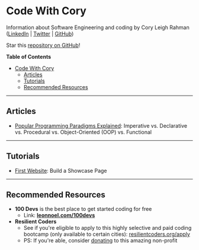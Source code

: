 
# Code With Cory

Information about Software Engineering and coding by Cory Leigh Rahman ([LinkedIn](https://www.linkedin.com/in/corylr/) | [Twitter](https://twitter.com/Cory_LR) | [GitHub](https://github.com/CoryLR))

Star this [repository on GitHub](https://github.com/CoryLR/codewithcory)!

**Table of Contents**

- [Code With Cory](#code-with-cory)
  - [Articles](#articles)
  - [Tutorials](#tutorials)
  - [Recommended Resources](#recommended-resources)

---

## Articles

* [Popular Programming Paradigms Explained](./articles/popular-programming-paradigms-explained/popular-programming-paradigms-explained.md): Imperative vs. Declarative vs. Procedural vs. Object-Oriented (OOP) vs. Functional

---

## Tutorials

* [First Website](./tutorials/beginner/1-first-website/first-website.md): Build a Showcase Page

---

## Recommended Resources

* **100 Devs** is the best place to get started coding for free
  * Link: **[leonnoel.com/100devs](https://leonnoel.com/100devs/)**
* **Resilient Coders**
  * See if you're eligible to apply to this highly selective and paid coding bootcamp (only available to certain cities): [resilientcoders.org/apply](https://www.resilientcoders.org/apply)
  * PS: If you're able, consider [donating](https://resilientcoders.org/donate) to this amazing non-profit
